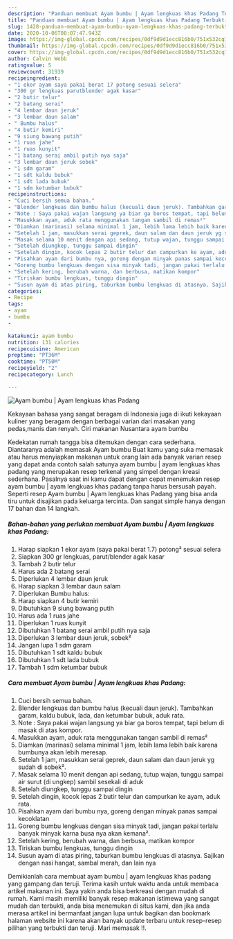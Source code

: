 ```yaml
---
description: "Panduan membuat Ayam bumbu | Ayam lengkuas khas Padang Terbukti"
title: "Panduan membuat Ayam bumbu | Ayam lengkuas khas Padang Terbukti"
slug: 1428-panduan-membuat-ayam-bumbu-ayam-lengkuas-khas-padang-terbukti
date: 2020-10-06T08:07:47.943Z
image: https://img-global.cpcdn.com/recipes/0df9d9d1ecc816b0/751x532cq70/ayam-bumbu-ayam-lengkuas-khas-padang-foto-resep-utama.jpg
thumbnail: https://img-global.cpcdn.com/recipes/0df9d9d1ecc816b0/751x532cq70/ayam-bumbu-ayam-lengkuas-khas-padang-foto-resep-utama.jpg
cover: https://img-global.cpcdn.com/recipes/0df9d9d1ecc816b0/751x532cq70/ayam-bumbu-ayam-lengkuas-khas-padang-foto-resep-utama.jpg
author: Calvin Webb
ratingvalue: 5
reviewcount: 31939
recipeingredient:
- "1 ekor ayam saya pakai berat 17 potong sesuai selera"
- "300 gr lengkuas parutblender agak kasar"
- "2 butir telur"
- "2 batang serai"
- "4 lembar daun jeruk"
- "3 lembar daun salam"
- " Bumbu halus"
- "4 butir kemiri"
- "9 siung bawang putih"
- "1 ruas jahe"
- "1 ruas kunyit"
- "1 batang serai ambil putih nya saja"
- "3 lembar daun jeruk sobek"
- "1 sdm garam"
- "1 sdt kaldu bubuk"
- "1 sdt lada bubuk"
- "1 sdm ketumbar bubuk"
recipeinstructions:
- "Cuci bersih semua bahan."
- "Blender lengkuas dan bumbu halus (kecuali daun jeruk). Tambahkan garam, kaldu bubuk, lada, dan ketumbar bubuk, aduk rata."
- "Note : Saya pakai wajan langsung ya biar ga boros tempat, tapi belum di masak di atas kompor."
- "Masukkan ayam, aduk rata menggunakan tangan sambil di remas²"
- "Diamkan (marinasi) selama minimal 1 jam, lebih lama lebih baik karena bumbunya akan lebih meresap."
- "Setelah 1 jam, masukkan serai geprek, daun salam dan daun jeruk yg sudah di sobek²."
- "Masak selama 10 menit dengan api sedang, tutup wajan, tunggu sampai air surut (di ungkep) sambil sesekali di aduk"
- "Setelah diungkep, tunggu sampai dingin"
- "Setelah dingin, kocok lepas 2 butir telur dan campurkan ke ayam, aduk rata."
- "Pisahkan ayam dari bumbu nya, goreng dengan minyak panas sampai kecoklatan"
- "Goreng bumbu lengkuas dengan sisa minyak tadi, jangan pakai terlalu banyak minyak karna busa nya akan kemana²."
- "Setelah kering, berubah warna, dan berbusa, matikan kompor"
- "Tiriskan bumbu lengkuas, tunggu dingin"
- "Susun ayam di atas piring, taburkan bumbu lengkuas di atasnya. Sajikan dengan nasi hangat, sambal merah, dan lain nya"
categories:
- Recipe
tags:
- ayam
- bumbu
- 

katakunci: ayam bumbu  
nutrition: 131 calories
recipecuisine: American
preptime: "PT36M"
cooktime: "PT50M"
recipeyield: "2"
recipecategory: Lunch

---
```



![Ayam bumbu | Ayam lengkuas khas Padang](https://img-global.cpcdn.com/recipes/0df9d9d1ecc816b0/751x532cq70/ayam-bumbu-ayam-lengkuas-khas-padang-foto-resep-utama.jpg)

Kekayaan bahasa yang sangat beragam di Indonesia juga di ikuti kekayaan kuliner yang beragam dengan berbagai varian dari masakan yang pedas,manis dan renyah. Ciri makanan Nusantara ayam bumbu 

Kedekatan rumah tangga bisa ditemukan dengan cara sederhana. Diantaranya adalah memasak Ayam bumbu 
Buat kamu yang suka memasak atau harus menyiapkan makanan untuk orang lain ada banyak varian resep yang dapat anda contoh salah satunya ayam bumbu | ayam lengkuas khas padang yang merupakan resep terkenal yang simpel dengan kreasi sederhana. Pasalnya saat ini kamu dapat dengan cepat menemukan resep ayam bumbu | ayam lengkuas khas padang tanpa harus bersusah payah.
Seperti resep Ayam bumbu | Ayam lengkuas khas Padang yang bisa anda tiru untuk disajikan pada keluarga tercinta. Dan sangat simple hanya dengan 17 bahan dan 14 langkah.


<!--inarticleads1-->

##### Bahan-bahan yang perlukan membuat Ayam bumbu | Ayam lengkuas khas Padang:

1. Harap siapkan 1 ekor ayam (saya pakai berat 1.7) potong² sesuai selera
1. Siapkan 300 gr lengkuas, parut/blender agak kasar
1. Tambah 2 butir telur
1. Harus ada 2 batang serai
1. Diperlukan 4 lembar daun jeruk
1. Harap siapkan 3 lembar daun salam
1. Diperlukan  Bumbu halus:
1. Harap siapkan 4 butir kemiri
1. Dibutuhkan 9 siung bawang putih
1. Harus ada 1 ruas jahe
1. Diperlukan 1 ruas kunyit
1. Dibutuhkan 1 batang serai ambil putih nya saja
1. Diperlukan 3 lembar daun jeruk, sobek²
1. Jangan lupa 1 sdm garam
1. Dibutuhkan 1 sdt kaldu bubuk
1. Dibutuhkan 1 sdt lada bubuk
1. Tambah 1 sdm ketumbar bubuk




<!--inarticleads2-->

##### Cara membuat  Ayam bumbu | Ayam lengkuas khas Padang:

1. Cuci bersih semua bahan.
1. Blender lengkuas dan bumbu halus (kecuali daun jeruk). Tambahkan garam, kaldu bubuk, lada, dan ketumbar bubuk, aduk rata.
1. Note : Saya pakai wajan langsung ya biar ga boros tempat, tapi belum di masak di atas kompor.
1. Masukkan ayam, aduk rata menggunakan tangan sambil di remas²
1. Diamkan (marinasi) selama minimal 1 jam, lebih lama lebih baik karena bumbunya akan lebih meresap.
1. Setelah 1 jam, masukkan serai geprek, daun salam dan daun jeruk yg sudah di sobek².
1. Masak selama 10 menit dengan api sedang, tutup wajan, tunggu sampai air surut (di ungkep) sambil sesekali di aduk
1. Setelah diungkep, tunggu sampai dingin
1. Setelah dingin, kocok lepas 2 butir telur dan campurkan ke ayam, aduk rata.
1. Pisahkan ayam dari bumbu nya, goreng dengan minyak panas sampai kecoklatan
1. Goreng bumbu lengkuas dengan sisa minyak tadi, jangan pakai terlalu banyak minyak karna busa nya akan kemana².
1. Setelah kering, berubah warna, dan berbusa, matikan kompor
1. Tiriskan bumbu lengkuas, tunggu dingin
1. Susun ayam di atas piring, taburkan bumbu lengkuas di atasnya. Sajikan dengan nasi hangat, sambal merah, dan lain nya




Demikianlah cara membuat ayam bumbu | ayam lengkuas khas padang yang gampang dan teruji. Terima kasih untuk waktu anda untuk membaca artikel makanan ini. Saya yakin anda bisa berkreasi dengan mudah di rumah. Kami masih memiliki banyak resep makanan istimewa yang sangat mudah dan terbukti, anda bisa menemukan di situs kami, dan jika anda merasa artikel ini bermanfaat jangan lupa untuk bagikan dan bookmark halaman website ini karena akan banyak update terbaru untuk resep-resep pilihan yang terbukti dan teruji. Mari memasak !!. 
